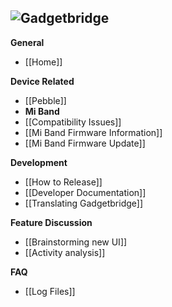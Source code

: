 ![Gadgetbridge](https://f-droid.org/repo/icons/nodomain.freeyourgadget.gadgetbridge.49.png)<br>
----
**General**
 - [[Home]]

**Device Related**
 - [[Pebble]]
 - **Mi Band**
  - [[Compatibility Issues]]
  - [[Mi Band Firmware Information]]
  - [[Mi Band Firmware Update]]

**Development**
 - [[How to Release]]
 - [[Developer Documentation]]
 - [[Translating Gadgetbridge]]

**Feature Discussion**
 - [[Brainstorming new UI]]
 - [[Activity analysis]]

**FAQ**
 - [[Log Files]]